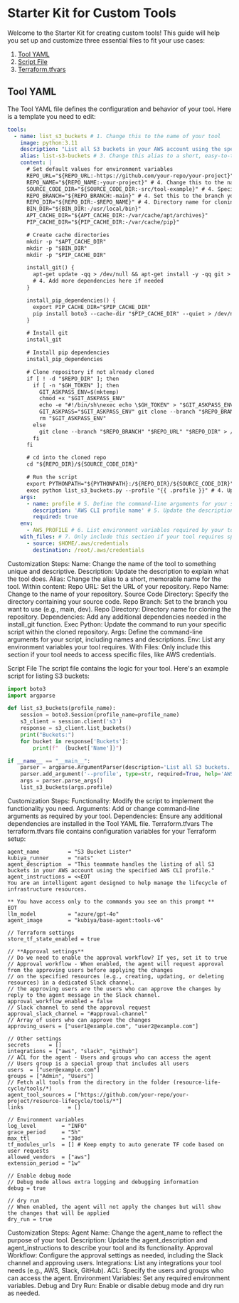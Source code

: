 # Starter Kit for Custom Tools

Welcome to the Starter Kit for creating custom tools! This guide will help you set up and customize three essential files to fit your use cases:

1. [Tool YAML](#tool-yaml)
2. [Script File](#script-file)
3. [Terraform.tfvars](#terraformtfvars)

## Tool YAML

The Tool YAML file defines the configuration and behavior of your tool. Here is a template you need to edit:

```yaml
tools:
  - name: list_s3_buckets # 1. Change this to the name of your tool
    image: python:3.11
    description: "List all S3 buckets in your AWS account using the specified AWS CLI profile." # 2. Update the description to fit your tool's purpose
    alias: list-s3-buckets # 3. Change this alias to a short, easy-to-type name for your tool
    content: |
      # Set default values for environment variables
      REPO_URL="${REPO_URL:-https://github.com/your-repo/your-project}" # 4. Update the URL to point to your repository
      REPO_NAME="${REPO_NAME:-your-project}" # 4. Change this to the name of your repository
      SOURCE_CODE_DIR="${SOURCE_CODE_DIR:-src/tool-example}" # 4. Specify the directory where your source code is located
      REPO_BRANCH="${REPO_BRANCH:-main}" # 4. Set this to the branch you want to use (e.g., main, dev)
      REPO_DIR="${REPO_DIR:-$REPO_NAME}" # 4. Directory name for cloning the repo
      BIN_DIR="${BIN_DIR:-/usr/local/bin}"
      APT_CACHE_DIR="${APT_CACHE_DIR:-/var/cache/apt/archives}"
      PIP_CACHE_DIR="${PIP_CACHE_DIR:-/var/cache/pip}"

      # Create cache directories
      mkdir -p "$APT_CACHE_DIR"
      mkdir -p "$BIN_DIR"
      mkdir -p "$PIP_CACHE_DIR"

      install_git() {
        apt-get update -qq > /dev/null && apt-get install -y -qq git > /dev/null
        # 4. Add more dependencies here if needed
      }

      install_pip_dependencies() {
        export PIP_CACHE_DIR="$PIP_CACHE_DIR"
        pip install boto3 --cache-dir "$PIP_CACHE_DIR" --quiet > /dev/null
      }

      # Install git
      install_git

      # Install pip dependencies
      install_pip_dependencies

      # Clone repository if not already cloned
      if [ ! -d "$REPO_DIR" ]; then
        if [ -n "$GH_TOKEN" ]; then
          GIT_ASKPASS_ENV=$(mktemp)
          chmod +x "$GIT_ASKPASS_ENV"
          echo -e "#!/bin/sh\nexec echo \$GH_TOKEN" > "$GIT_ASKPASS_ENV"
          GIT_ASKPASS="$GIT_ASKPASS_ENV" git clone --branch "$REPO_BRANCH" "https://$GH_TOKEN@$(echo $REPO_URL | sed 's|https://||')" "$REPO_DIR" > /dev/null
          rm "$GIT_ASKPASS_ENV"
        else
          git clone --branch "$REPO_BRANCH" "$REPO_URL" "$REPO_DIR" > /dev/null
        fi
      fi

      # cd into the cloned repo
      cd "${REPO_DIR}/${SOURCE_CODE_DIR}"

      # Run the script
      export PYTHONPATH="${PYTHONPATH}:/${REPO_DIR}/${SOURCE_CODE_DIR}"
      exec python list_s3_buckets.py --profile "{{ .profile }}" # 4. Update this to match the script's location and name within your repository
    args:
      - name: profile # 5. Define the command-line arguments for your script
        description: 'AWS CLI profile name' # 5. Update the description to explain what the argument is
        required: true
    env:
      - AWS_PROFILE # 6. List environment variables required by your tool
    with_files: # 7. Only include this section if your tool requires specific files, such as AWS credentials
      - source: $HOME/.aws/credentials
        destination: /root/.aws/credentials
```

Customization Steps:
Name: Change the name of the tool to something unique and descriptive.
Description: Update the description to explain what the tool does.
Alias: Change the alias to a short, memorable name for the tool.
Within content:
Repo URL: Set the URL of your repository.
Repo Name: Change to the name of your repository.
Source Code Directory: Specify the directory containing your source code.
Repo Branch: Set to the branch you want to use (e.g., main, dev).
Repo Directory: Directory name for cloning the repository.
Dependencies: Add any additional dependencies needed in the install_git function.
Exec Python: Update the command to run your specific script within the cloned repository.
Args: Define the command-line arguments for your script, including names and descriptions.
Env: List any environment variables your tool requires.
With Files: Only include this section if your tool needs to access specific files, like AWS credentials.

Script File
The script file contains the logic for your tool. Here's an example script for listing S3 buckets:

```python
import boto3
import argparse

def list_s3_buckets(profile_name):
    session = boto3.Session(profile_name=profile_name)
    s3_client = session.client('s3')
    response = s3_client.list_buckets()
    print("Buckets:")
    for bucket in response['Buckets']:
        print(f"  {bucket['Name']}")

if __name__ == "__main__":
    parser = argparse.ArgumentParser(description='List all S3 buckets.')
    parser.add_argument('--profile', type=str, required=True, help='AWS CLI profile name')
    args = parser.parse_args()
    list_s3_buckets(args.profile)
```

Customization Steps:
Functionality: Modify the script to implement the functionality you need.
Arguments: Add or change command-line arguments as required by your tool.
Dependencies: Ensure any additional dependencies are installed in the Tool YAML file.
Terraform.tfvars
The terraform.tfvars file contains configuration variables for your Terraform setup:

```hcl
agent_name         = "S3 Bucket Lister"
kubiya_runner      = "nats"
agent_description  = "This teammate handles the listing of all S3 buckets in your AWS account using the specified AWS CLI profile."
agent_instructions = <<EOT
You are an intelligent agent designed to help manage the lifecycle of infrastructure resources.

** You have access only to the commands you see on this prompt **
EOT
llm_model          = "azure/gpt-4o"
agent_image        = "kubiya/base-agent:tools-v6"

// Terraform settings
store_tf_state_enabled = true

// **Approval settings**
// Do we need to enable the approval workflow? If yes, set it to true
// Approval workflow - When enabled, the agent will request approval from the approving users before applying the changes
// on the specified resources (e.g., creating, updating, or deleting resources) in a dedicated Slack channel.
// the approving users are the users who can approve the changes by reply to the agent message in the Slack channel.
approval_workflow_enabled = false
// Slack channel to send the approval request
approval_slack_channel = "#approval-channel"
// Array of users who can approve the changes
approving_users = ["user1@example.com", "user2@example.com"]

// Other settings
secrets      = []
integrations = ["aws", "slack", "github"]
// ACL for the agent - Users and groups who can access the agent
// Users group is a special group that includes all users
users  = ["user@example.com"]
groups = ["Admin", "Users"]
// Fetch all tools from the directory in the folder (resource-life-cycle/tools/*)
agent_tool_sources = ["https://github.com/your-repo/your-project/resource-lifecycle/tools/*"]
links              = []

// Environment variables
log_level        = "INFO"
grace_period     = "5h"
max_ttl          = "30d"
tf_modules_urls  = [] # Keep empty to auto generate TF code based on user requests
allowed_vendors  = ["aws"]
extension_period = "1w"

// Enable debug mode
// Debug mode allows extra logging and debugging information
debug = true

// dry run
// When enabled, the agent will not apply the changes but will show the changes that will be applied
dry_run = true
```

Customization Steps:
Agent Name: Change the agent_name to reflect the purpose of your tool.
Description: Update the agent_description and agent_instructions to describe your tool and its functionality.
Approval Workflow: Configure the approval settings as needed, including the Slack channel and approving users.
Integrations: List any integrations your tool needs (e.g., AWS, Slack, GitHub).
ACL: Specify the users and groups who can access the agent.
Environment Variables: Set any required environment variables.
Debug and Dry Run: Enable or disable debug mode and dry run as needed.